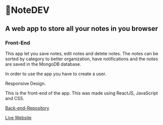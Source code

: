 # 📝NoteDEV
## A web app to store all your notes in you browser
### Front-End
This app let you save notes, edit notes and delete notes.
The notes can be sorted by category to better organization, have notifications and the notes are saved in the MongoDB database.

In order to use the app you have to create a user.

Responsive Design.

This is the front-end of the app.
This was made using ReactJS, JavaScript and CSS.

[Back-end-Repository](https://github.com/gabitodev/noteapp-backend)

[Live Website](https://note-dev.herokuapp.com)